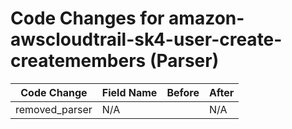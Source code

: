 # Code Changes for amazon-awscloudtrail-sk4-user-create-createmembers (Parser)

| Code Change | Field Name | Before | After |
|-------------|------------|--------|-------|
| removed_parser | N/A |  | N/A |